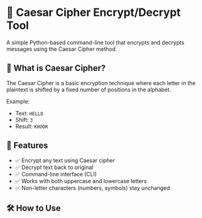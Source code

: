 # 🔐 Caesar Cipher Encrypt/Decrypt Tool

A simple Python-based command-line tool that encrypts and decrypts messages using the Caesar Cipher method.

## 🧠 What is Caesar Cipher?

The Caesar Cipher is a basic encryption technique where each letter in the plaintext is shifted by a fixed number of positions in the alphabet.

Example:  
- Text: `HELLO`  
- Shift: `3`  
- Result: `KHOOR`

## 🚀 Features

- ✅ Encrypt any text using Caesar cipher
- ✅ Decrypt text back to original
- ✅ Command-line interface (CLI)
- ✅ Works with both uppercase and lowercase letters
- ✅ Non-letter characters (numbers, symbols) stay unchanged

## 🛠️ How to Use
